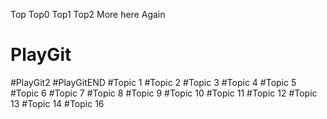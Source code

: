 Top
Top0
Top1
Top2
More here
Again
# PlayGit
#PlayGit2
#PlayGitEND
#Topic 1
#Topic 2
#Topic 3
#Topic 4
#Topic 5
#Topic 6
#Topic 7
#Topic 8
#Topic 9
#Topic 10
#Topic 11
#Topic 12
#Topic 13
#Topic 14
#Topic 16
